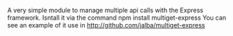 A very simple module to manage multiple api calls with the Express framework.
Isntall it via the command npm install multiget-express
You can see an example of it use in http://github.com/jalba/multiget-express